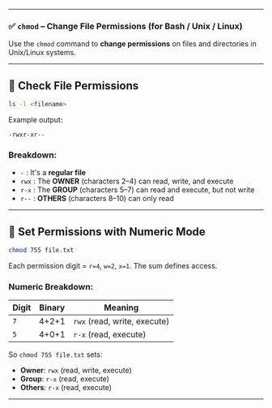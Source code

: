 
---

### ✅ `chmod` – Change File Permissions (for Bash / Unix / Linux)

Use the `chmod` command to **change permissions** on files and directories in Unix/Linux systems.

---

## 📘 Check File Permissions

```bash
ls -l <filename>
```

Example output:

```
-rwxr-xr--
```

### Breakdown:

* `-` : It's a **regular file**
* `rwx` : The **OWNER** (characters 2–4) can read, write, and execute
* `r-x` : The **GROUP** (characters 5–7) can read and execute, but not write
* `r--` : **OTHERS** (characters 8–10) can only read

---

## 🔢 Set Permissions with Numeric Mode

```bash
chmod 755 file.txt
```

Each permission digit = `r=4`, `w=2`, `x=1`. The sum defines access.

### Numeric Breakdown:

| Digit | Binary | Meaning                      |
| ----- | ------ | ---------------------------- |
| `7`   | 4+2+1  | `rwx` (read, write, execute) |
| `5`   | 4+0+1  | `r-x` (read, execute)        |

So `chmod 755 file.txt` sets:

* **Owner**: `rwx` (read, write, execute)
* **Group**: `r-x` (read, execute)
* **Others**: `r-x` (read, execute)

---
